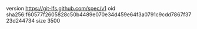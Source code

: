 version https://git-lfs.github.com/spec/v1
oid sha256:f60577f2605828c50b4489e070e34d459e64f3a0791c9cdd7867f3723d244734
size 3500
